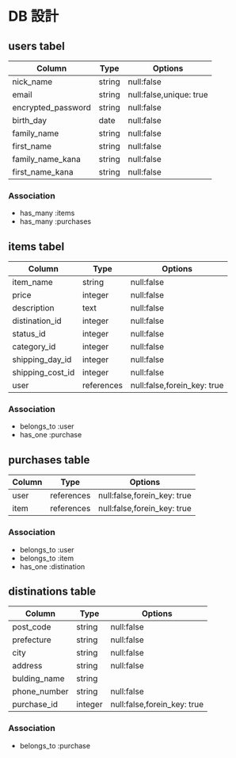# DB 設計

## users tabel
|Column               |Type               |Options                    |
|---------------------|-------------------|---------------------------|
|nick_name            |string             |null:false                 |
|email                |string             |null:false,unique: true    |
|encrypted_password   |string             |null:false                 |
|birth_day            |date               |null:false                 |
|family_name          |string             |null:false                 |
|first_name           |string             |null:false                 |
|family_name_kana     |string             |null:false                 |
|first_name_kana      |string             |null:false                 |

### Association
* has_many :items
* has_many :purchases


## items tabel

|Column               |Type               |Options                    |
|---------------------|-------------------|---------------------------|
|item_name            |string             |null:false                 |
|price                |integer            |null:false                 |
|description          |text               |null:false                 |
|distination_id       |integer            |null:false                 |
|status_id            |integer            |null:false                 |
|category_id          |integer            |null:false                 |
|shipping_day_id      |integer            |null:false                 |
|shipping_cost_id     |integer            |null:false                 |
|user                 |references         |null:false,forein_key: true|

### Association
* belongs_to :user
* has_one :purchase


## purchases table

|Column               |Type               |Options                    |
|---------------------|-------------------|---------------------------|
|user                 |references         |null:false,forein_key: true|
|item                 |references         |null:false,forein_key: true|

### Association
* belongs_to :user
* belongs_to :item
* has_one :distination


## distinations table

|Column               |Type               |Options                    |
|---------------------|-------------------|---------------------------|
|post_code            |string             |null:false                 |
|prefecture           |string             |null:false                 |
|city                 |string             |null:false                 |
|address              |string             |null:false                 |
|bulding_name         |string             |                           |
|phone_number         |string             |null:false                 |
|purchase_id          |integer            |null:false,forein_key: true|

### Association
* belongs_to :purchase

